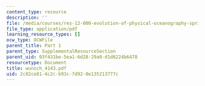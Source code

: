 ```yaml
---
content_type: resource
description: ''
file: /media/courses/res-12-000-evolution-of-physical-oceanography-spring-2007/2c02ce814c2cb93c7d920e135213777c_wunsch_4143.pdf
file_type: application/pdf
learning_resource_types: []
ocw_type: OCWFile
parent_title: Part 1
parent_type: SupplementalResourceSection
parent_uid: 03f431be-5ea1-6d28-29a0-d1d6224b6478
resourcetype: Document
title: wunsch_4143.pdf
uid: 2c02ce81-4c2c-b93c-7d92-0e135213777c
---
```

